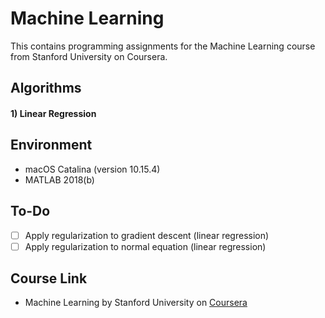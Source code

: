 # Machine Learning
This contains programming assignments for the Machine Learning course from Stanford University on Coursera.

## Algorithms
#### 1) Linear Regression

## Environment
- macOS Catalina (version 10.15.4)
- MATLAB 2018(b)

## To-Do
- [ ] Apply regularization to gradient descent (linear regression)  
- [ ] Apply regularization to normal equation  (linear regression)  

## Course Link
- Machine Learning by Stanford University on [Coursera](https://www.coursera.org/learn/machine-learning)
